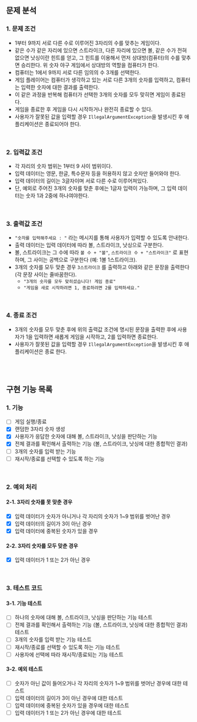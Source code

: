 ## 문제 분석

### 1. 문제 조건

* 1부터 9까지 서로 다른 수로 이루어진 3자리의 수를 맞추는 게임이다.
* 같은 수가 같은 자리에 있으면 스트라이크, 다른 자리에 있으면 볼, 같은 수가 전혀 없으면 낫싱이란 힌트를 얻고, 그 힌트를 이용해서 먼저 상대방(컴퓨터)의 수를 맞추면 승리한다.
  위 숫자 야구 게임에서 상대방의 역할을 컴퓨터가 한다.
* 컴퓨터는 1에서 9까지 서로 다른 임의의 수 3개를 선택한다.
* 게임 플레이어는 컴퓨터가 생각하고 있는 서로 다른 3개의 숫자를 입력하고, 컴퓨터는 입력한 숫자에 대한 결과를 출력한다.
* 이 같은 과정을 반복해 컴퓨터가 선택한 3개의 숫자를 모두 맞히면 게임이 종료된다.
* 게임을 종료한 후 게임을 다시 시작하거나 완전히 종료할 수 있다.
* 사용자가 잘못된 값을 입력할 경우 `IllegalArgumentException`을 발생시킨 후 애플리케이션은 종료되어야 한다.

<br>

### 2. 입력값 조건

* 각 자리의 숫자 범위는 1부터 9 사이 범위이다.
* 입력 데이터는 영문, 한글, 특수문자 등을 허용하지 않고 숫자만 들어와야 한다.
* 입력 데이터의 길이는 3글자이며 서로 다른 수로 이루어져있다.
* 단, 예외로 주어진 3개의 숫자를 맞춘 후에는 1글자 입력이 가능하며, 그 입력 데이터는 숫자 1과 2중에 하나여야한다.

<br>

### 3. 출력값 조건

* `"숫자를 입력해주세요 : "` 라는 메시지를 통해 사용자가 입력할 수 있도록 안내한다.
* 출력 데이터는 입력 데이터에 따라 볼, 스트라이크, 낫싱으로 구분한다.
* 볼, 스트라이크는 그 수에 따라 `볼 수 + "볼"`, `스트라이크 수 + "스트라이크"` 로 표현하며, 그 사이는 공백으로 구분한다 (예: 1볼 1스트라이크).
* 3개의 숫자를 모두 맞춘 경우 `3스트라이크` 를 출력하고 아래와 같은 문장을 출력한다(각 문장 사이는 줄바꿈한다).
    * `"3개의 숫자를 모두 맞히셨습니다! 게임 종료"`
    * `"게임을 새로 시작하려면 1, 종료하려면 2를 입력하세요."`

<br>

### 4. 종료 조건

* 3개의 숫자를 모두 맞춘 후에 위의 출력값 조건에 명시된 문장을 출력한 후에 사용자가 1을 입력하면 새롭게 게임을 시작하고, 2를 입력하면 종료한다.
* 사용자가 잘못된 값을 입력할 경우 `IllegalArgumentException`을 발생시킨 후 애플리케이션은 종료 한다.

<br><br>

## 구현 기능 목록

### 1. 기능

- [ ] 게임 실행/종료
- [x] 랜덤한 3자리 숫자 생성
- [x] 사용자가 응답한 숫자에 대해 볼, 스트라이크, 낫싱을 판단하는 기능
- [x] 전체 결과를 확인해서 출력하는 기능 (볼, 스트라이크, 낫싱에 대한 종합적인 결과)
- [ ] 3개의 숫자를 입력 받는 기능
- [ ] 재시작/종료를 선택할 수 있도록 하는 기능

<br>

### 2. 예외 처리

#### 2-1. 3자리 숫자를 못 맞춘 경우

- [x] 입력 데이터가 숫자가 아니거나 각 자리의 숫자가 1~9 범위를 벗어난 경우
- [x] 입력 데이터의 길이가 3이 아닌 경우
- [x] 입력 데이터에 중복된 숫자가 있을 경우

#### 2-2. 3자리 숫자를 모두 맞춘 경우

- [x] 입력 데이터가 1 또는 2가 아닌 경우

<br>

### 3. 테스트 코드

#### 3-1. 기능 테스트

- [ ] 하나의 숫자에 대해 볼, 스트라이크, 낫싱을 판단하는 기능 테스트
- [ ] 전체 결과를 확인해서 출력하는 기능 (볼, 스트라이크, 낫싱에 대한 종합적인 결과) 테스트
- [ ] 3개의 숫자를 입력 받는 기능 테스트
- [ ] 재시작/종료를 선택할 수 있도록 하는 기능 테스트
- [ ] 사용자에 선택에 따라 재시작/종료되는 기능 테스트

#### 3-2. 예외 테스트

- [ ] 숫자가 아닌 값이 들어오거나 각 자리의 숫자가 1~9 범위를 벗어난 경우에 대한 테스트
- [ ] 입력 데이터의 길이가 3이 아닌 경우에 대한 테스트
- [ ] 입력 데이터에 중복된 숫자가 있을 경우에 대한 테스트
- [ ] 입력 데이터가 1 또는 2가 아닌 경우에 대한 테스트  